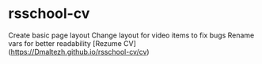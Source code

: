 # rsschool-cv
Create basic page layout
Change layout for video items to fix bugs
Rename vars for better readability
[Rezume CV] (https://Dmaltezh.github.io/rsschool-cv/cv)